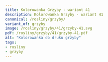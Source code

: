```yaml
---
title: Kolorowanka Grzyby - wariant 41
description: Kolorowanka Grzyby - wariant 41
canonical: /rosliny/grzyby/
variant_of: grzyby
image: /rosliny/grzyby/41/grzyby-41.svg
pdf: /rosliny/grzyby/41/grzyby-41.pdf
alt: "Kolorowanka do druku grzyby"
tags:
- rosliny
- grzyby
---
```

